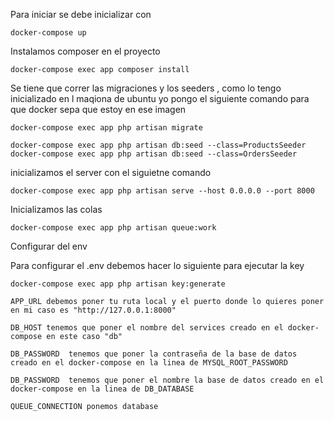 
Para iniciar se debe inicializar con 
```
docker-compose up
```
Instalamos composer en el proyecto

```
docker-compose exec app composer install
```

Se tiene que correr las migraciones y los seeders , como lo tengo inicializado en l maqiona de ubuntu yo pongo el siguiente comando para que docker sepa que estoy en ese imagen

```
docker-compose exec app php artisan migrate

docker-compose exec app php artisan db:seed --class=ProductsSeeder
docker-compose exec app php artisan db:seed --class=OrdersSeeder
```




inicializamos el server con el siguietne comando

```
docker-compose exec app php artisan serve --host 0.0.0.0 --port 8000
```

Inicializamos las colas

```
docker-compose exec app php artisan queue:work
```
Configurar del env

Para configurar el .env debemos hacer lo siguiente  para ejecutar la key
```
docker-compose exec app php artisan key:generate
```

```
APP_URL debemos poner tu ruta local y el puerto donde lo quieres poner en mi caso es "http://127.0.0.1:8000"
```
```
DB_HOST tenemos que poner el nombre del services creado en el docker-compose en este caso "db"
```
```
DB_PASSWORD  tenemos que poner la contraseña de la base de datos creado en el docker-compose en la linea de MYSQL_ROOT_PASSWORD
```
```
DB_PASSWORD  tenemos que poner el nombre la base de datos creado en el docker-compose en la linea de DB_DATABASE
```
```
QUEUE_CONNECTION ponemos database
```

